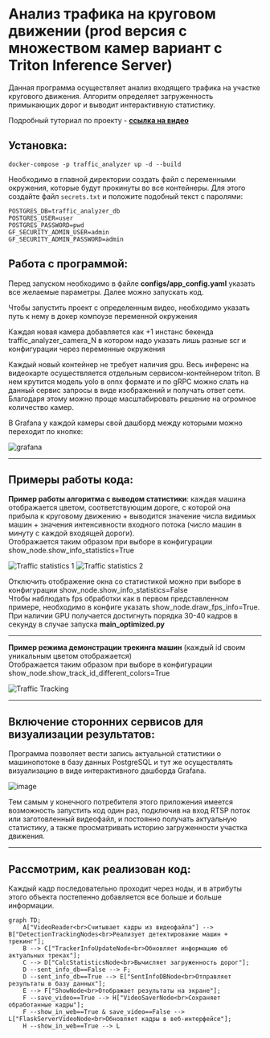 # Анализ трафика на круговом движении (prod версия с множеством камер вариант с Triton Inference Server)

Данная программа осуществляет анализ входящего трафика на участке кругового движения. Алгоритм определяет загруженность примыкающих дорог и выводит интерактивную статистику.

Подробный туториал по проекту - [__ссылка на видео__](https://youtu.be/u9EtqHz4Vqc)

## Установка:
```
docker-compose -p traffic_analyzer up -d --build
```

Необходимо в главной директории создать файл с переменными окружения, которые будут прокинуты во все контейнеры. Для этого создайте файл `secrets.txt` и положите подобный текст с паролями:
```
POSTGRES_DB=traffic_analyzer_db
POSTGRES_USER=user
POSTGRES_PASSWORD=pwd
GF_SECURITY_ADMIN_USER=admin
GF_SECURITY_ADMIN_PASSWORD=admin
```
 
## Работа с программой:
Перед запуском необходимо в файле __configs/app_config.yaml__ указать все желаемые параметры. Далее можно запускать код.

Чтобы запустить проект с определенным видео, необходимо указать путь к нему в докер компоузе переменной окружения

Каждая новая камера добавляется как +1 инстанс бекенда traffic_analyzer_camera_N в котором надо указать лишь разные scr и конфигурации через переменные окружения

Каждый новый контейнер не требует наличия gpu. Весь инференс на видеокарте осуществляется отдельным сервисом-контейнером triton. В нем крутится модель yolo в onnx формате и по gRPC можно слать на данный сервис запросы в виде изображений и получать ответ сети. Благодаря этому можно проще масштабировать решение на огромное количество камер.

В Grafana у каждой камеры свой дашборд между которыми можно переходит по кнопке:

![grafana](https://github.com/user-attachments/assets/c0c6d602-2026-460f-9c48-64180e87ca8e)


---
## Примеры работы кода:

__Пример работы алгоритма c выводом статистики__: каждая машина отображается цветом, соответствующим дороге, с которой она прибыла к круговому движению + выводится значение числа видимых машин + значения интенсивности входного потока (число машин в минуту с каждой входящей дороги). <br/>Отображается таким образом при выборе в конфигурации show_node.show_info_statistics=True 

![Traffic statistics 1](content_for_readme/with_statistics_1.gif)
![Traffic statistics 2](content_for_readme/with_statistics_2.gif)

Отключить отображение окна со статистикой можно при выборе в конфигурации show_node.show_info_statistics=False <br/>
Чтобы наблюдать fps обработки как в первом представленном примере, необходимо в конфиге указать show_node.draw_fps_info=True.  <br/>При наличии GPU получается достигнуть порядка 30-40 кадров в секунду в случае запуска __main_optimized.py__

---
__Пример режима демонстрации трекинга машин__ (каждый id своим уникальным цветом отображается) <br/>
Отображается таким образом при выборе в конфигурации show_node.show_track_id_different_colors=True 

![Traffic Tracking](content_for_readme/traffic_tracking.gif)

---
## Включение сторонних сервисов для визуализации результатов:
Программа позволяет вести запись актуальной статистики о машинопотоке в базу данных PostgreSQL и тут же осуществлять визуализацию в виде интерактивного дашборда Grafana.

![image](https://github.com/user-attachments/assets/90844b76-45d0-4223-822d-4e943138c338)

Тем самым у конечного потребителя этого приложения имеется возможность запустить код один раз, подключив на вход RTSP поток или заготовленный видеофайл, и постоянно получать актуальную статистику, а также просматривать историю загруженности участка движения.


---

## Рассмотрим, как реализован код:

Каждый кадр последовательно проходит через ноды, и в атрибуты этого объекта постепенно добавляется все больше и больше информации.

```mermaid
graph TD;
    A["VideoReader<br>Считывает кадры из видеофайла"] --> B["DetectionTrackingNodes<br>Реализует детектирование машин + трекинг"];
    B --> C["TrackerInfoUpdateNode<br>Обновляет информацию об актуальных треках"];
    C --> D["CalcStatisticsNode<br>Вычисляет загруженность дорог"];
    D --sent_info_db==False --> F;
    D --sent_info_db==True --> E["SentInfoDBNode<br>Отправляет результаты в базу данных"];
    E --> F["ShowNode<br>Отображает результаты на экране"];
    F --save_video==True --> H["VideoSaverNode<br>Сохраняет обработанные кадры"];
    F --show_in_web==True & save_video==False --> L["FlaskServerVideoNode<br>Обновляет кадры в веб-интерфейсе"];
    H --show_in_web==True --> L
```
